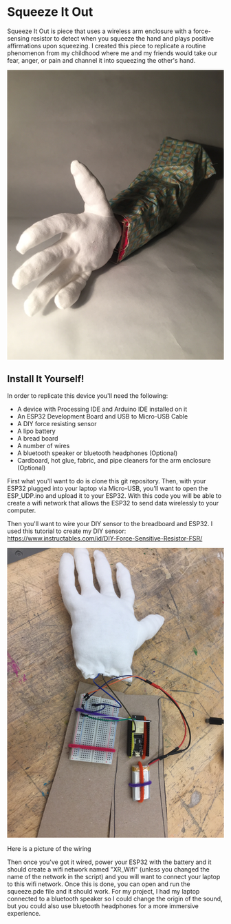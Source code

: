 # Squeeze It Out

Squeeze It Out is piece that uses a wireless arm enclosure with a force-sensing resistor to detect when you squeeze the hand and plays positive affirmations upon squeezing. I created this piece to replicate a routine phenomenon from my childhood where me and my friends would take our fear, anger, or pain and channel it into squeezing the other's hand.

![Squeeze It Out Enclosure](https://github.com/XRuiz9/cpsc334-module-3/blob/master/closeup.JPG)

## Install It Yourself!

In order to replicate this device you'll need the following:

- A device with Processing IDE and Arduino IDE installed on it
- An ESP32 Development Board and USB to Micro-USB Cable
- A DIY force resisting sensor
- A lipo battery
- A bread board
- A number of wires
- A bluetooth speaker or bluetooth headphones (Optional)
- Cardboard, hot glue, fabric, and pipe cleaners for the arm enclosure (Optional)

First what you'll want to do is clone this git repository. Then, with your ESP32 plugged into your laptop via Micro-USB, you'll want to open the ESP_UDP.ino and upload it to your ESP32. With this code you will be able to create a wifi network that allows the ESP32 to send data wirelessly to your computer.

Then you'll want to wire your DIY sensor to the breadboard and ESP32. I used this tutorial to create my DIY sensor: https://www.instructables.com/id/DIY-Force-Sensitive-Resistor-FSR/

![Wiring](https://github.com/XRuiz9/cpsc334-module-3/blob/master/wiring.JPG)

Here is a picture of the wiring

Then once you've got it wired, power your ESP32 with the battery and it should create a wifi network named "XR_Wifi" (unless you changed the name of the network in the script) and you will want to connect your laptop to this wifi network. Once this is done, you can open and run the squeeze.pde file and it should work. For my project, I had my laptop connected to a bluetooth speaker so I could change the origin of the sound, but you could also use bluetooth headphones for a more immersive experience.

